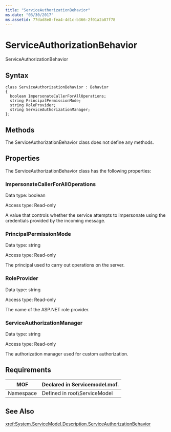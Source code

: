 ```yaml
---
title: "ServiceAuthorizationBehavior"
ms.date: "03/30/2017"
ms.assetid: 77dad8e8-fea4-4d1c-b366-2f01a2a87f78
---
```

# ServiceAuthorizationBehavior
ServiceAuthorizationBehavior  
  
## Syntax  
  
```  
class ServiceAuthorizationBehavior : Behavior  
{  
  boolean ImpersonateCallerForAllOperations;  
  string PrincipalPermissionMode;  
  string RoleProvider;  
  string ServiceAuthorizationManager;  
};  
```  
  
## Methods  
 The ServiceAuthorizationBehavior class does not define any methods.  
  
## Properties  
 The ServiceAuthorizationBehavior class has the following properties:  
  
### ImpersonateCallerForAllOperations  
 Data type: boolean  
  
 Access type: Read-only  
  
 A value that controls whether the service attempts to impersonate using the credentials provided by the incoming message.  
  
### PrincipalPermissionMode  
 Data type: string  
  
 Access type: Read-only  
  
 The principal used to carry out operations on the server.  
  
### RoleProvider  
 Data type: string  
  
 Access type: Read-only  
  
 The name of the ASP.NET role provider.  
  
### ServiceAuthorizationManager  
 Data type: string  
  
 Access type: Read-only  
  
 The authorization manager used for custom authorization.  
  
## Requirements  
  
|MOF|Declared in Servicemodel.mof.|  
|---------|-----------------------------------|  
|Namespace|Defined in root\ServiceModel|  
  
## See Also  
 <xref:System.ServiceModel.Description.ServiceAuthorizationBehavior>
